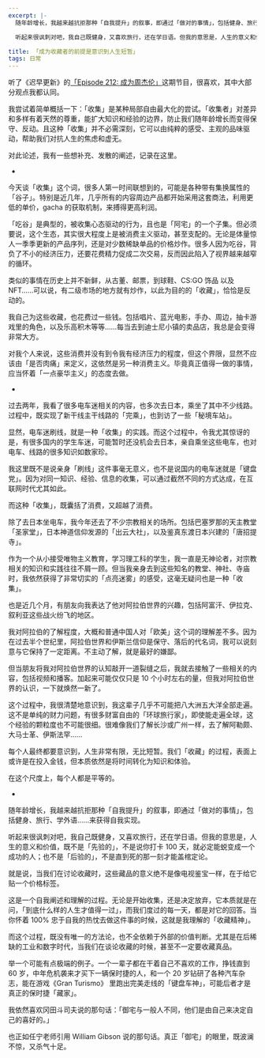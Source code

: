 ```yaml
---
excerpt: |-
  随年龄增长，我越来越抗拒那种「自我提升」的叙事，即通过「做对的事情」，包括健身、旅行、学外语……来获得自我实现。

  听起来很讽刺对吧，我自己既健身，又喜欢旅行，还在学日语。但我的意思是，人生的意义和价值，既不是「先验的」，不是说你打卡 100 天，就必定能蜕变成一个成功的人；也不是「后验的」，不是直到死的那一刻才能盖棺定论。

title: 「成为收藏者的前提是意识到人生短暂」
tags: 日常
---
```


听了《迟早更新》的[「Episode 212: 成为周杰伦」](http://podcast.weareones.com/episodes/212)这期节目，很喜欢，其中大部分观点我都认同。

我尝试着简单概括一下：「收集」是某种局部自由最大化的尝试。「收集者」对差异和多样有着天然的尊重，能扩大知识和经验的边界，防止我们随年龄增长而变得保守、反动。且这种「收集」并不必需深刻，它可以由纯粹的感受、主观的品味驱动，帮助我们对抗人生的焦虑和虚无。

对此论述，我有一些想补充、发散的阐述，记录在这里。

-

今天谈「收集」这个词，很多人第一时间联想到的，可能是各种带有集换属性的「谷子」。特别是近几年，几乎所有的内容周边产品都开始采用这套商法，利用更低的单价，gacha 的获取机制，来搏得更高利润。

「吃谷」是典型的，被收集心态驱动的行为，且也是「阿宅」的一个子集。但必须要说，这个生态，其实很大程度上是被消费主义驱动，甚至支配的。无论是体量惊人一季季更新的产品序列，还是对少数稀缺单品的价格炒作。很多人因为吃谷，背负了不小的经济压力，还要花费精力促成二次交易，反而因此陷入了视界越来越窄的循环。

类似的事情在历史上并不新鲜，从古董、邮票，到球鞋、CS:GO 饰品 以及 NFT……可以说，有二级市场的地方就有炒作，以此为目的的「收藏」，恰恰是反动的。

我自己为这些收藏，也花费过一些钱。包括唱片、蓝光电影，手办、周边，抽卡游戏里的角色，以及乐高积木等等……每当去到迪士尼小镇的卖品店，我总是会变得非常大方。

对我个人来说，这些消费并没有到令我有经济压力的程度，但这个界限，显然不应该由「是否肉痛」来定义，这依然是另一种消费主义。毕竟真正值得一做的事情，应当怀着「一点豪华主义」的态度去做。

-

过去两年，我看了很多电车迷相关的内容，也多次去日本，乘坐了其中不少线路。过程中，既实现了新干线主干线路的「完乘」，也到访了一些「秘境车站」。

显然，电车迷刷线，就是一种「收集」的实践。而这个过程中，令我尤其惊讶的是，有很多国内的学生车迷，可能暂时还没机会去日本，亲自乘坐这些电车，也对电车、线路的很多知识如数家珍。

我这里既不是说亲身「刷线」这件事毫无意义，也不是说国内的电车迷就是「键盘党」。因为对同一知识、经验、信息的收集，可以通过截然不同的方式达成，在互联网时代尤其如此。

而这种「收集」，既囊括了消费，又超越了消费。

除了去日本坐电车，我今年还去了不少宗教相关的场所。包括巴塞罗那的天主教堂「圣家堂」，日本神道信仰发源的「出云大社」，以及鉴真东渡日本兴建的「唐招提寺」。

作为一个从小接受唯物主义教育，学习理工科的学生，我一直是无神论者，对宗教相关的知识和实践往往不屑一顾。但当我亲身去到这些知名的教堂、神社、寺庙时，我依然获得了非常切实的「点亮迷雾」的感受，这毫无疑问也是一种「收集」。

也是近几个月，有朋友向我表达了他对阿拉伯世界的兴趣，包括阿富汗、伊拉克、叙利亚这些战火纷飞的地区。

我对阿拉伯的了解程度，大概和普通中国人对「欧美」这个词的理解差不多。因为在过去半个世纪里，阿拉伯世界和伊斯兰信仰是保守、落后的代名词，我可以说刻意与它保持了一定距离。不主动了解，就是最好的嫌鄙。

但当朋友将我对阿拉伯世界的认知敲开一道裂缝之后，我就去接触了一些相关的内容，包括视频和播客。加起来可能仅仅只是 10 个小时左右的量，但我对阿拉伯世界的认识，一下就焕然一新了。

这个过程中，我很清楚地意识到，我这辈子几乎不可能把八大洲五大洋全部走遍。这不是单纯的财力问题，有很多财富自由的「环球旅行家」，即使能走遍全球，这个经验的颗粒度也不可能很细。很难像我们了解长沙或广州一样，去了解阿勒颇、大马士革、伊斯法罕……

每个人最终都要意识到，人生非常有限，无比短暂。我们「收藏」的过程，表面上或许是在投入金钱，但本质依然是将时间转化为知识和体验。

在这个尺度上，每个人都是平等的。

-

随年龄增长，我越来越抗拒那种「自我提升」的叙事，即通过「做对的事情」，包括健身、旅行、学外语……来获得自我实现。

听起来很讽刺对吧，我自己既健身，又喜欢旅行，还在学日语。但我的意思是，人生的意义和价值，既不是「先验的」，不是说你打卡 100 天，就必定能蜕变成一个成功的人；也不是「后验的」，不是直到死的那一刻才能盖棺定论。

就是说，当我们在讨论收藏时，这些藏品的意义绝不是像电视鉴宝一样，在于给它贴一个价格标签。

这是一个自我阐述和理解的过程。无论是开始收集，还是决定放弃，它本质就是在问，「到底什么样的人生才值得一过」，而我们度过的每一天，都是对它的回答。当你怀着 100% 忠于自我的热忱去做这件事的时候，这就是我理解的「收藏精神」。

而这个过程，既没有唯一的方法论，也不全依赖于外部的价值判断。尤其是在后稀缺的工业和数字时代，当我们在谈论收藏的时候，甚至不一定要收藏真品。

举一个可能有点极端的例子。一个一辈子都在干着自己不喜欢的工作，挣钱直到 60 岁，中年危机袭来才买下一辆保时捷的人，和一个 20 岁钻研了各种汽车杂志，能在游戏《Gran Turismo》 里跑出完美走线的「键盘车神」，可能后者才是真正的保时捷「藏家」。

我依然喜欢冈田斗司夫说的那句话：「御宅与一般人不同，他们是由自己来决定自己的喜好的。」

也正如任宁老师引用 William Gibson 说的那句话。真正「御宅」的眼里，既波澜不惊，又杀气十足。